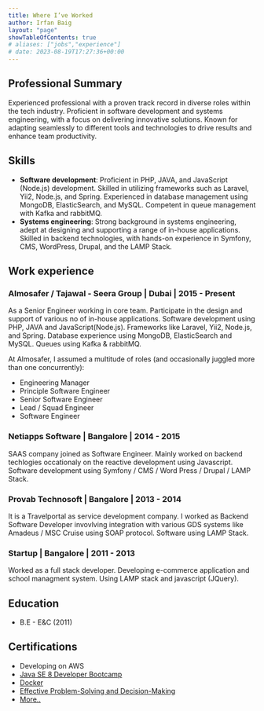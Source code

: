 ```yaml
---
title: Where I’ve Worked
author: Irfan Baig
layout: "page"
showTableOfContents: true
# aliases: ["jobs","experience"]
# date: 2023-08-19T17:27:36+00:00
---
```

## Professional Summary
Experienced professional with a proven track record in diverse roles within the tech industry. Proficient in software development and systems engineering, with a focus on delivering innovative solutions. Known for adapting seamlessly to different tools and technologies to drive results and enhance team productivity.

## Skills
* **Software development**: Proficient in PHP, JAVA, and JavaScript (Node.js) development. Skilled in utilizing frameworks such as Laravel, Yii2, Node.js, and Spring. Experienced in database management using MongoDB, ElasticSearch, and MySQL. Competent in queue management with Kafka and rabbitMQ.
* **Systems engineering**: Strong background in systems engineering, adept at designing and supporting a range of in-house applications. Skilled in backend technologies, with hands-on experience in Symfony, CMS, WordPress, Drupal, and the LAMP Stack.

## Work experience

### Almosafer / Tajawal - Seera Group | Dubai | 2015 - Present
As a Senior Engineer working in core team. Participate in the design and support of various no of
in-house applications. Software development using PHP, JAVA and JavaScript(Node.js).
Frameworks like Laravel, Yii2, Node.js, and Spring. Database experience using MongoDB,
ElasticSearch and MySQL. Queues using Kafka & rabbitMQ.

At Almosafer,  I assumed a multitude of roles (and occasionally juggled more than one concurrently):
* Engineering Manager
* Principle Software Engineer
* Senior Software Engineer
* Lead / Squad Engineer
* Software Engineer

### Netiapps Software | Bangalore | 2014 - 2015
SAAS company joined as Software Engineer. Mainly worked on backend techlogies occationaly
on the reactive development using Javascript. Software development using Symfony / CMS /
Word Press / Drupal / LAMP Stack.

### Provab Technosoft | Bangalore | 2013 - 2014
It is a Travelportal as service development company. I worked as Backend Software Developer
invovlving integration with various GDS systems like Amadeus / MSC Cruise using SOAP
protocol. Software using LAMP Stack.

### Startup | Bangalore | 2011 - 2013
Worked as a full stack developer. Developing e-commerce application and school managment
system. Using LAMP stack and javascript (JQuery).

## Education
* B.E - E&C (2011)

## Certifications

* Developing on AWS
* <a href="https://www.udemy.com/certificate/UC-aab3ad2d-ac93-4309-8d78-a989cf2f1687/" target="_blank" >Java SE 8 Developer Bootcamp</a>
* <a href="https://www.udemy.com/certificate/UC-HSHAT300/" target="_blank" >Docker</a>
* <a href="https://www.coursera.org/account/accomplishments/certificate/PBRSVSQ6BE6D" target="_blank" >Effective Problem-Solving and Decision-Making</a>
* <a href="https://www.linkedin.com/in/irfanbaigse/details/certifications/" target="_blank" >More..</a>

